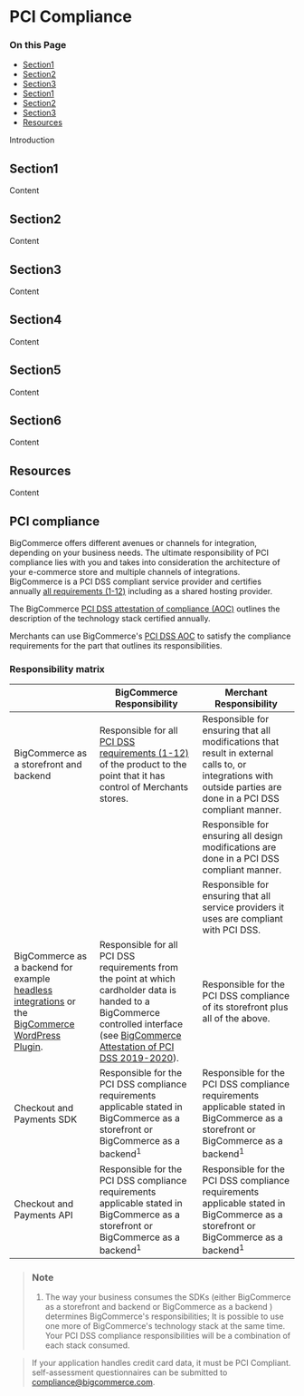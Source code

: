 # PCI Compliance

<div class="otp" id="no-index">

### On this Page	
- [Section1](#section1)
- [Section2](#section2)
- [Section3](#section3)
- [Section1](#section4)
- [Section2](#section5)
- [Section3](#section6)
- [Resources](#resources)

</div>

Introduction

## Section1
Content

## Section2
Content

## Section3
Content

## Section4
Content

## Section5
Content

## Section6
Content

## Resources
Content 
## PCI compliance

BigCommerce offers different avenues or channels for integration, depending on your business needs. The ultimate responsibility of PCI compliance lies with you and takes into consideration the architecture of your e-commerce store and multiple channels of integrations.
BigCommerce is a PCI DSS compliant service provider and certifies annually [all requirements (1-12)](https://www.pcisecuritystandards.org/pci_security/standards_overview) including as a shared hosting provider.

The BigCommerce [PCI DSS attestation of compliance (AOC)](https://support.mybigcommerce.com/content/dojo/BigCommerce_PCI_DSS_v3.2.1_AOC_2019_Service_Provider.pdf) outlines the description of the technology stack certified annually.

Merchants can use BigCommerce's [PCI DSS AOC](https://support.mybigcommerce.com/content/dojo/BigCommerce_PCI_DSS_v3.2.1_AOC_2019_Service_Provider.pdf) to satisfy the compliance requirements for the part that outlines its responsibilities.

### Responsibility matrix

| |BigCommerce Responsibility |Merchant Responsibility |
|--|--|--|
| BigCommerce as a storefront and backend | Responsible for all [PCI DSS requirements (1-12)](https://www.pcisecuritystandards.org/pci_security/maintaining_payment_security) of the product to the point that it has control of Merchants stores. | Responsible for ensuring that all modifications that result in external calls to, or integrations with outside parties are done in a PCI DSS compliant manner. |
||| Responsible for ensuring all design modifications are done in a PCI DSS compliant manner.|
||| Responsible for ensuring that all service providers it uses are compliant with PCI DSS.|
| BigCommerce as a backend for example [headless integrations](https://developer.bigcommerce.com/api-docs/developers-guide-headless) or the [BigCommerce WordPress Plugin](https://wordpress.org/plugins/bigcommerce/). | Responsible for all PCI DSS requirements from the point at which cardholder data is handed to a BigCommerce controlled interface (see [BigCommerce Attestation of PCI DSS 2019-2020](https://support.mybigcommerce.com/content/dojo/BigCommerce_PCI_DSS_v3.2.1_AOC_2019_Service_Provider.pdf)). | Responsible for the PCI DSS compliance of its storefront plus all of the above. |
| Checkout and Payments SDK | Responsible for the PCI DSS compliance requirements applicable stated in BigCommerce as a storefront or BigCommerce as a backend<sup>1</sup> | Responsible for the PCI DSS compliance requirements applicable stated in BigCommerce as a storefront or BigCommerce as a backend<sup>1</sup> |
| Checkout and Payments API | Responsible for the PCI DSS compliance requirements applicable stated in BigCommerce as a storefront or BigCommerce as a backend<sup>1</sup> |  Responsible for the PCI DSS compliance requirements applicable stated in BigCommerce as a storefront or BigCommerce as a backend<sup>1</sup> |

<div class="HubBlock--callout">
<div class="CalloutBlock--info">
<div class="HubBlock-content">

> ### Note
> 1. The way your business consumes the SDKs (either BigCommerce as a storefront and backend or BigCommerce as a backend ) determines BigCommerce's  responsibilities; It is possible to use one more of BigCommerce's technology stack at the same time. Your PCI DSS compliance responsibilities will be a combination of each stack consumed.

</div>
</div>
</div>

<div class="HubBlock--callout">
<div class="CalloutBlock--warning">
<div class="HubBlock-content">

> If your application handles credit card data, it must be PCI Compliant. self-assessment questionnaires can be submitted to <a href="mailto:compliance@bigcommerce.com">compliance@bigcommerce.com</a>.

</div>
</div>
</div>